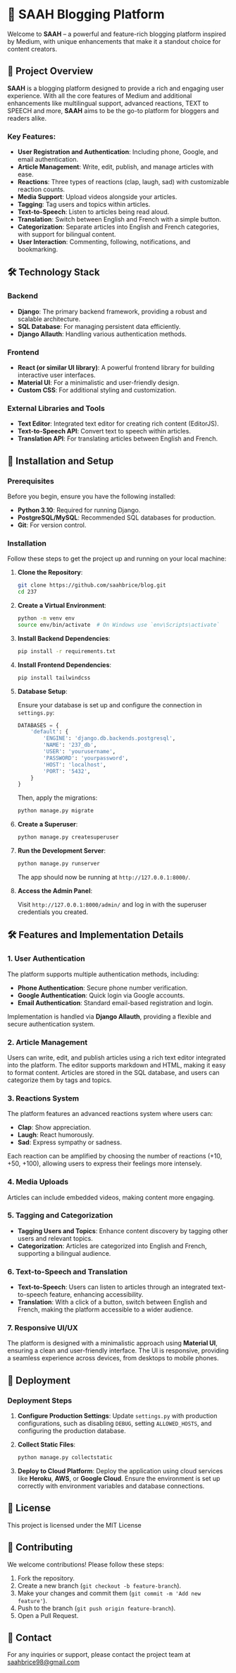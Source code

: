 # 📖 SAAH Blogging Platform

Welcome to **SAAH** – a powerful and feature-rich blogging platform inspired by Medium, with unique enhancements that make it a standout choice for content creators. 

## 🚀 Project Overview

**SAAH** is a blogging platform designed to provide a rich and engaging user experience. With all the core features of Medium and additional enhancements like multilingual support, advanced reactions, TEXT to SPEECH and more, **SAAH** aims to be the go-to platform for bloggers and readers alike.

### Key Features:

- **User Registration and Authentication**: Including phone, Google, and email authentication.
- **Article Management**: Write, edit, publish, and manage articles with ease.
- **Reactions**: Three types of reactions (clap, laugh, sad) with customizable reaction counts.
- **Media Support**: Upload videos alongside your articles.
- **Tagging**: Tag users and topics within articles.
- **Text-to-Speech**: Listen to articles being read aloud.
- **Translation**: Switch between English and French with a simple button.
- **Categorization**: Separate articles into English and French categories, with support for bilingual content.
- **User Interaction**: Commenting, following, notifications, and bookmarking.

## 🛠️ Technology Stack

### Backend

- **Django**: The primary backend framework, providing a robust and scalable architecture.
- **SQL Database**: For managing persistent data efficiently.
- **Django Allauth**: Handling various authentication methods.

### Frontend

- **React (or similar UI library)**: A powerful frontend library for building interactive user interfaces.
- **Material UI**: For a minimalistic and user-friendly design.
- **Custom CSS**: For additional styling and customization.

### External Libraries and Tools

- **Text Editor**: Integrated text editor for creating rich content (EditorJS).
- **Text-to-Speech API**: Convert text to speech within articles.
- **Translation API**: For translating articles between English and French.


## 🔧 Installation and Setup

### Prerequisites

Before you begin, ensure you have the following installed:

- **Python 3.10**: Required for running Django.
- **PostgreSQL/MySQL**: Recommended SQL databases for production.
- **Git**: For version control.

### Installation

Follow these steps to get the project up and running on your local machine:

1. **Clone the Repository**:

   ```bash
   git clone https://github.com/saahbrice/blog.git
   cd 237
   ```

2. **Create a Virtual Environment**:

   ```bash
   python -m venv env
   source env/bin/activate  # On Windows use `env\Scripts\activate`
   ```

3. **Install Backend Dependencies**:

   ```bash
   pip install -r requirements.txt
   ```

4. **Install Frontend Dependencies**:


   ```bash
   pip install tailwindcss
   ```

5. **Database Setup**:

   Ensure your database is set up and configure the connection in `settings.py`:

   ```python
   DATABASES = {
       'default': {
           'ENGINE': 'django.db.backends.postgresql',
           'NAME': '237_db',
           'USER': 'yourusername',
           'PASSWORD': 'yourpassword',
           'HOST': 'localhost',
           'PORT': '5432',
       }
   }
   ```

   Then, apply the migrations:

   ```bash
   python manage.py migrate
   ```

6. **Create a Superuser**:

   ```bash
   python manage.py createsuperuser
   ```

7. **Run the Development Server**:

   ```bash
   python manage.py runserver
   ```

   The app should now be running at `http://127.0.0.1:8000/`.

8. **Access the Admin Panel**:

   Visit `http://127.0.0.1:8000/admin/` and log in with the superuser credentials you created.

## 🛠️ Features and Implementation Details

### 1. **User Authentication**

The platform supports multiple authentication methods, including:

- **Phone Authentication**: Secure phone number verification.
- **Google Authentication**: Quick login via Google accounts.
- **Email Authentication**: Standard email-based registration and login.

Implementation is handled via **Django Allauth**, providing a flexible and secure authentication system.

### 2. **Article Management**

Users can write, edit, and publish articles using a rich text editor integrated into the platform. The editor supports markdown and HTML, making it easy to format content. Articles are stored in the SQL database, and users can categorize them by tags and topics.

### 3. **Reactions System**

The platform features an advanced reactions system where users can:

- **Clap**: Show appreciation.
- **Laugh**: React humorously.
- **Sad**: Express sympathy or sadness.

Each reaction can be amplified by choosing the number of reactions (+10, +50, +100), allowing users to express their feelings more intensely.

### 4. **Media Uploads**

Articles can include embedded videos, making content more engaging.

### 5. **Tagging and Categorization**

- **Tagging Users and Topics**: Enhance content discovery by tagging other users and relevant topics.
- **Categorization**: Articles are categorized into English and French, supporting a bilingual audience.

### 6. **Text-to-Speech and Translation**

- **Text-to-Speech**: Users can listen to articles through an integrated text-to-speech feature, enhancing accessibility.
- **Translation**: With a click of a button, switch between English and French, making the platform accessible to a wider audience.

### 7. **Responsive UI/UX**

The platform is designed with a minimalistic approach using **Material UI**, ensuring a clean and user-friendly interface. The UI is responsive, providing a seamless experience across devices, from desktops to mobile phones.


## 🚀 Deployment

### Deployment Steps

1. **Configure Production Settings**: Update `settings.py` with production configurations, such as disabling `DEBUG`, setting `ALLOWED_HOSTS`, and configuring the production database.

2. **Collect Static Files**:

   ```bash
   python manage.py collectstatic
   ```

3. **Deploy to Cloud Platform**: Deploy the application using cloud services like **Heroku**, **AWS**, or **Google Cloud**. Ensure the environment is set up correctly with environment variables and database connections.



## 📄 License

This project is licensed under the MIT License

## 🤝 Contributing

We welcome contributions! Please follow these steps:

1. Fork the repository.
2. Create a new branch (`git checkout -b feature-branch`).
3. Make your changes and commit them (`git commit -m 'Add new feature'`).
4. Push to the branch (`git push origin feature-branch`).
5. Open a Pull Request.

## 📧 Contact

For any inquiries or support, please contact the project team at saahbrice98@gmail.com
